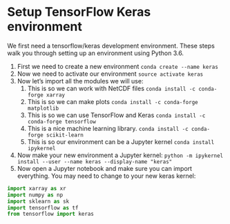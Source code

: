 # Setup TensorFlow Keras environment
We first need a tensorflow/keras development environment. These steps walk you through setting up an environment using Python 3.6.

1. First we need to create a new environment  `conda create --name keras`
2. Now we need to activate our environment `source activate keras`
3. Now let’s import all the modules we will use:
	1. This is so we can work with NetCDF files `conda install -c conda-forge xarray`
	2. This is so we can make plots `conda install -c conda-forge matplotlib`
	3. This is so we can use TensorFlow and Keras  `conda install -c conda-forge tensorflow`
	4. This is a  nice machine learning library. `conda install -c conda-forge scikit-learn`
	5. This  is so our environment can be a Jupyter kernel `conda install ipykernel`
4. Now make your new environment a Jupyter kernel: `python -m ipykernel install --user --name keras --display-name "keras"`
5. Now open a Jupyter notebook and make sure you can import everything. You may need to change to your new keras kernel:  

``` python
import xarray as xr
import numpy as np
import sklearn as sk
import tensorflow as tf
from tensorflow import keras
```
